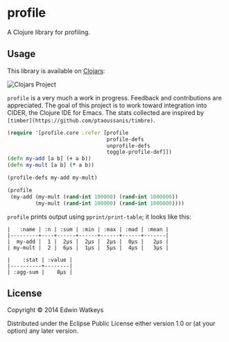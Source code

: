 # profile

A Clojure library for profiling.

## Usage

This library is available on [Clojars](https://clojars.org/thunknyc/profile):

![Clojars Project](http://clojars.org/thunknyc/profile/latest-version.svg)

`profile` is a very much a work in progress. Feedback and
contributions are appreciated. The goal of this project is to work
toward integration into CIDER, the Clojure IDE for Emacs. The stats
collected are inspired by
`[timber](https://github.com/ptaoussanis/timbre)`.

```clojure
(require '[profile.core :refer [profile
                                profile-defs
                                unprofile-defs
                                toggle-profile-def]])
(defn my-add [a b] (+ a b))
(defn my-mult [a b] (* a b))

(profile-defs my-add my-mult)

(profile
 (my-add (my-mult (rand-int 100000) (rand-int 1000000))
         (my-mult (rand-int 100000) (rand-int 1000000))))
```

`profile` prints output using `pprint/print-table`; it looks like this:

```
|   :name | :n | :sum | :min | :max | :mad | :mean |
|---------+----+------+------+------+------+-------|
|  my-add |  1 |  2µs |  2µs |  2µs |  0µs |   2µs |
| my-mult |  2 |  6µs |  1µs |  5µs |  4µs |   3µs |

|    :stat | :value |
|----------+--------|
| :agg-sum |    8µs |
```


## License

Copyright © 2014 Edwin Watkeys

Distributed under the Eclipse Public License either version 1.0 or (at
your option) any later version.
